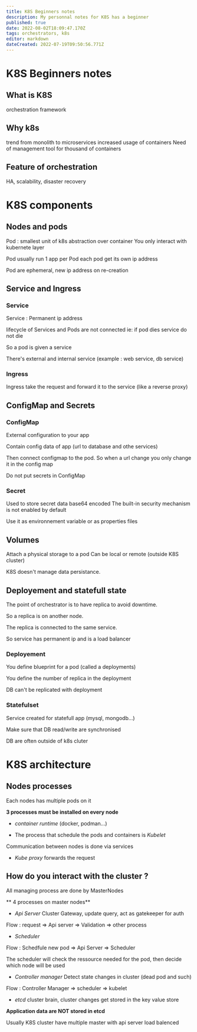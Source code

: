 ```yaml
---
title: K8S Beginners notes
description: My personnal notes for K8S has a beginner
published: true
date: 2022-08-02T18:09:47.170Z
tags: orchestrators, k8s
editor: markdown
dateCreated: 2022-07-19T09:50:56.771Z
---
```


# K8S Beginners notes

## What is K8S

orchestration framework

## Why k8s

trend from monolith to microservices
increased usage of containers
Need of management tool for thousand of containers

## Feature of orchestration

HA, scalability, disaster recovery

# K8S components

## Nodes and pods

Pod : smallest unit of k8s
      abstraction over container
You only interact with kubernete layer

Pod usually run 1 app per Pod
each pod get its own ip address

Pod are ephemeral, new ip address on re-creation

## Service and Ingress

### Service
Service : Permanent ip address

lifecycle of Services and Pods are not connected ie: if pod dies service do not die

So a pod is given a service 

There's external and internal service (example : web service, db service)

### Ingress

Ingress take the request and forward it to the service (like a reverse proxy)

## ConfigMap and Secrets

### ConfigMap

External configuration to your app

Contain config data of app (url to database and othe services)

Then connect configmap to the pod. So when a url change you only change it in the config map

Do not put secrets in ConfigMap

### Secret

Used to store secret data
base64 encoded
The built-in security mechanism is not enabled by default

Use it as environnement variable or as properties files

## Volumes

Attach a physical storage to a pod
Can be local or remote (outside K8S cluster)

K8S doesn't manage data persistance.

## Deployement and statefull state

The point of orchestrator is to have replica to avoid downtime.

So a replica is on another node.

The replica is connected to the same service.

So service has permanent ip and is a load balancer

### Deployement

You define blueprint for a pod (called a deployments)

You define the number of replica in the deployment

DB can't be replicated with deployment

### Statefulset

Service created for statefull app (mysql, mongodb...)

Make sure that DB read/write are synchronised

DB are often outside of k8s cluter

# K8S architecture

## Nodes processes

Each nodes has multiple pods on it

**3 processes must be installed on every node**

- *container runtime* (docker, podman...) 

- The process that schedule the pods and containers is *Kubelet*

Communication between nodes is done via services

- *Kube proxy* forwards the request

## How do you interact with the cluster ?

All managing process are done by MasterNodes

** 4 processes on master nodes**

- *Api Server* Cluster Gateway, update query, act as gatekeeper for auth

Flow : request => Api server => Validation => other process

- *Scheduler* 

Flow : Schedfule new pod => Api Server => Scheduler 

The scheduler will check the ressource needed for the pod, then decide which node will be used

- *Controller manager* Detect state changes in cluster (dead pod and such)

Flow : Controller Manager => scheduler => kubelet

- *etcd* cluster brain, cluster changes get stored in the key value store

**Application data are NOT stored in etcd**

Usually K8S cluster have multiple master with api server load balenced
